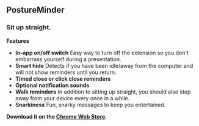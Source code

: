 PostureMinder
-----
### Sit up straight.

**Features**

- **In-app on/off switch** Easy way to turn off the extension so you don't embarrass yourself during a presentation.
- **Smart hide** Detects if you have been idle/away from the computer and will not show reminders until you return.
- **Timed close or click close reminders**
- **Optional notification sounds**
- **Walk reminders** In addition to sitting up straight, you should also step away from your device every once in a while.
- **Snarkiness** Fun, snarky messages to keep you entertained.

**Download it on the [Chrome Web Store](https://chrome.google.com/webstore/detail/postureminder/dkmkfopiihabelocpelofchappjjnpkm?hl=en-US&gl=US).**